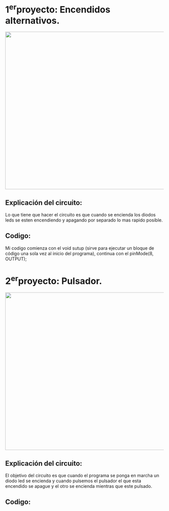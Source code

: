 # 1<sup>er</sup>proyecto: Encendidos alternativos. 

<p align="center">
<img src= "Imágenes/arduino_led.png" width="600" height="500" />
</p>

## Explicación del circuito:

Lo que tiene que hacer el circuito es que cuando se encienda los diodos leds se esten encendiendo y apagando por separado lo mas rapido posible.

## Codigo:

Mi codigo comienza con el void sutup (sirve para ejecutar un bloque de código una sola vez al inicio del programa),
continua con el  pinMode(8, OUTPUT);

# 2<sup>er</sup>proyecto: Pulsador. 

<p align="center">
<img src= "Imágenes/PULSADOR.png" width="600" height="500" />
</p>

## Explicación del circuito:
El objetivo del circuito es que cuando el programa se ponga en marcha un diodo led se encienda y cuando pulsemos el pulsador el que esta encendido se apague y el otro se encienda mientras que este pulsado.


## Codigo:
